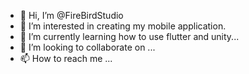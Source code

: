 - 👋 Hi, I’m @FireBirdStudio
- 👀 I’m interested in creating my mobile application.
- 🌱 I’m currently learning how to use flutter and unity...
- 💞️ I’m looking to collaborate on ...
- 📫 How to reach me ... 

<!---
FireBirdStudio/FireBirdStudio is a ✨ special ✨ repository because its `README.md` (this file) appears on your GitHub profile.
You can click the Preview link to take a look at your changes.
--->
